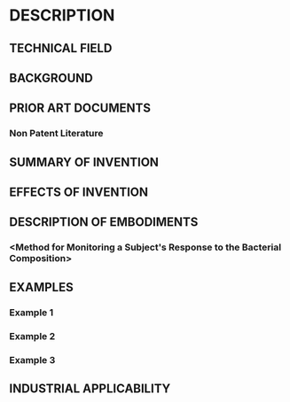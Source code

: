 # DESCRIPTION

## TECHNICAL FIELD

## BACKGROUND

## PRIOR ART DOCUMENTS

### Non Patent Literature

## SUMMARY OF INVENTION

## EFFECTS OF INVENTION

## DESCRIPTION OF EMBODIMENTS

### <Composition Having Effect of Inducing Proliferation or Accumulation of Th17 Cells>

### <Method for Inducing Proliferation or Accumulation of Th17 Cells>

### <Method for Monitoring a Subject's Response to the Bacterial Composition>

### <Method to Obtain Th17-Inducing Bacterial Compositions>

### <Method of Use of the Th17-Inducing Bacterial Compositions to Repopulate the Microbiota of Individuals Receiving Antibiotic Treatment>

## EXAMPLES

### Example 1

### Example 2

### Example 3

## INDUSTRIAL APPLICABILITY


